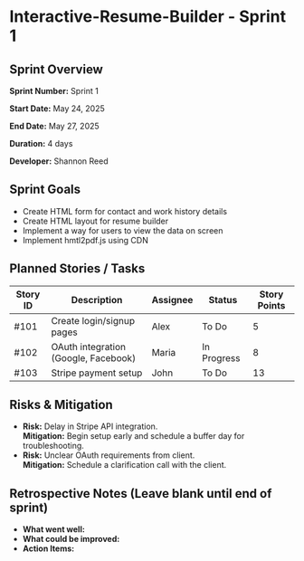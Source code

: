 # Interactive-Resume-Builder - Sprint 1

<div class="section">
<h2>Sprint Overview</h2>
<p><strong>Sprint Number:</strong> Sprint 1</p>
<p><strong>Start Date:</strong> May 24, 2025</p>
<p><strong>End Date:</strong> May 27, 2025</p>
<p><strong>Duration:</strong> 4 days</p>
<p><strong>Developer:</strong> Shannon Reed</p>
</div>

<div class="section">
<h2>Sprint Goals</h2>
<ul>
<li>Create HTML form for contact and work history details</li>
<li>Create HTML layout for resume builder</li>
<li>Implement a way for users to view the data on screen</li>
<li>Implement hmtl2pdf.js using CDN</li>
</ul>
</div>

<div class="section">
<h2>Planned Stories / Tasks</h2>
<table>
<thead>
<tr>
<th>Story ID</th>
<th>Description</th>
<th>Assignee</th>
<th>Status</th>
<th>Story Points</th>
</tr>
</thead>
<tbody>
<tr>
<td>#101</td>
<td>Create login/signup pages</td>
<td>Alex</td>
<td>To Do</td>
<td>5</td>
</tr>
<tr>
<td>#102</td>
<td>OAuth integration (Google, Facebook)</td>
<td>Maria</td>
<td>In Progress</td>
<td>8</td>
</tr>
<tr>
<td>#103</td>
<td>Stripe payment setup</td>
<td>John</td>
<td>To Do</td>
<td>13</td>
</tr>
</tbody>
</table>
</div>

<div class="section">
<h2>Risks & Mitigation</h2>
<ul>
<li><strong>Risk:</strong> Delay in Stripe API integration.<br><strong>Mitigation:</strong> Begin setup early and schedule a buffer day for troubleshooting.</li>
<li><strong>Risk:</strong> Unclear OAuth requirements from client.<br><strong>Mitigation:</strong> Schedule a clarification call with the client.</li>
</ul>
</div>

<div class="section">
<h2>Retrospective Notes (Leave blank until end of sprint)</h2>
<ul>
<li><strong>What went well:</strong> </li>
<li><strong>What could be improved:</strong> </li>
<li><strong>Action Items:</strong> </li>
</ul>
</div>

